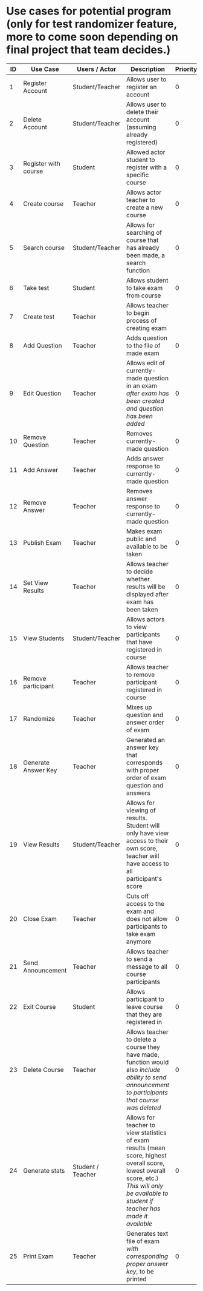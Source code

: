 # Use cases for potential program (only for test randomizer feature, more to come soon depending on final project that team decides.)
ID | Use Case | Users / Actor | Description | Priority
---|----------|---------------|-------------|---------
1 | Register Account | Student/Teacher | Allows user to register an account | 0
2 | Delete Account | Student/Teacher | Allows user to delete their account (assuming already registered) | 0
3 | Register with course | Student | Allowed actor student to register with a specific course | 0
4 | Create course | Teacher | Allows actor teacher to create a new course | 0
5 | Search course | Student/Teacher | Allows for searching of course that has already been made, a search function | 0
6 | Take test | Student | Allows student to take exam from course | 0
7 | Create test | Teacher | Allows teacher to begin process of creating exam
8 | Add Question | Teacher | Adds question to the file of made exam | 0
9 | Edit Question | Teacher | Allows edit of currently-made question in an exam *after exam has been created and question has been added* | 0
10 | Remove Question | Teacher | Removes currently-made question | 0
11 | Add Answer | Teacher | Adds answer response to currently-made question | 0
12 | Remove Answer | Teacher | Removes answer response to currently-made question | 0
13 | Publish Exam | Teacher | Makes exam public and available to be taken | 0
14 | Set View Results | Teacher | Allows teacher to decide whether results will be displayed after exam has been taken | 0
15 | View Students | Student/Teacher | Allows actors to view participants that have registered in course | 0
16 | Remove participant | Teacher | Allows teacher to remove participant registered in course | 0
17 | Randomize | Teacher | Mixes up question and answer order of exam | 0
18 | Generate Answer Key | Teacher | Generated an answer key that corresponds with proper order of exam question and answers | 0
19 | View Results | Student/Teacher | Allows for viewing of results. Student will only have view access to their own score, teacher will have access to all participant's score | 0
20 | Close Exam | Teacher | Cuts off access to the exam and does not allow participants to take exam anymore | 0
21 | Send Announcement | Teacher | Allows teacher to send a message to all course participants | 0
22 | Exit Course | Student | Allows participant to leave course that they are registered in | 0
23 | Delete Course | Teacher | Allows teacher to delete a course they have made, function would also *include ability to send announcement to participants that course was deleted* | 0
24 | Generate stats | Student / Teacher | Allows for teacher to view statistics of exam results (mean score, highest overall score, lowest overall score, etc.) *This will only be available to student if teacher has made it available* | 0
25 | Print Exam | Teacher | Generates text file of exam *with corresponding proper answer key*, to be printed | 0
